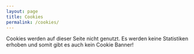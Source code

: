 ```yaml
---
layout: page
title: Cookies
permalink: /cookies/
---
```

Cookies werden auf dieser Seite nicht genutzt. Es werden keine Statistiken erhoben und somit gibt es auch kein Cookie Banner! 
